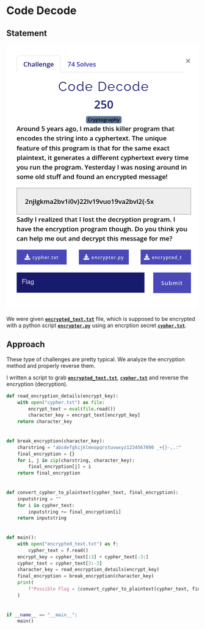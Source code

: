 # Code Decode

## Statement

![Challenge Description](chall.png)

We were given [**`encrypted_text.txt`**](cypher.txt) file, which is supposed to be encrypted with a python script [**`encrypter.py`**](encrypter.py) using an encrption secret [**`cypher.txt`**](cypher.txt).

## Approach

These type of challenges are pretty typical. We analyze the encryption method and properly reverse them.

I written a script to grab [**`encrypted_text.txt`**](cypher.txt), [**`cypher.txt`**](cypher.txt) and reverse the encryption (decryption).

```python
def read_encryption_details(encrypt_key):
    with open("cypher.txt") as file:
        encrypt_text = eval(file.read())
        character_key = encrypt_text[encrypt_key]
    return character_key


def break_encryption(character_key):
    charstring = "abcdefghijklmnopqrstuvwxyz1234567890 _+{}-,.:"
    final_encryption = {}
    for i, j in zip(charstring, character_key):
        final_encryption[j] = i
    return final_encryption


def convert_cypher_to_plaintext(cypher_text, final_encryption):
    inputstring = ""
    for i in cypher_text:
        inputstring += final_encryption[i]
    return inputstring


def main():
    with open("encrypted_text.txt") as f:
        cypher_text = f.read()
    encrypt_key = cypher_text[:3] + cypher_text[-3:]
    cypher_text = cypher_text[3:-3]
    character_key = read_encryption_details(encrypt_key)
    final_encryption = break_encryption(character_key)
    print(
        f"Possible Flag = {convert_cypher_to_plaintext(cypher_text, final_encryption)}"
    )


if __name__ == "__main__":
    main()

```
